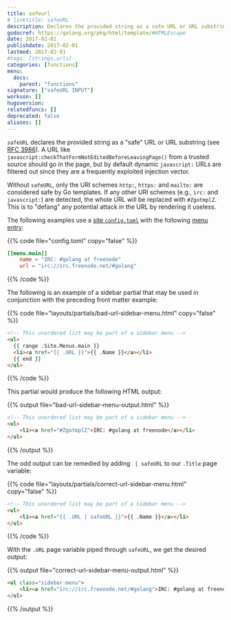 ```yaml
---
title: safeurl
# linktitle: safeURL
description: Declares the provided string as a safe URL or URL substring.
godocref: https://golang.org/pkg/html/template/#HTMLEscape
date: 2017-02-01
publishdate: 2017-02-01
lastmod: 2017-02-01
#tags: [strings,urls]
categories: [functions]
menu:
  docs:
    parent: "functions"
signature: ["safeURL INPUT"]
workson: []
hugoversion:
relatedfuncs: []
deprecated: false
aliases: []
---
```


`safeURL` declares the provided string as a "safe" URL or URL substring (see [RFC 3986][]). A URL like `javascript:checkThatFormNotEditedBeforeLeavingPage()` from a trusted source should go in the page, but by default dynamic `javascript:` URLs are filtered out since they are a frequently exploited injection vector.

Without `safeURL`, only the URI schemes `http:`, `https:` and `mailto:` are considered safe by Go templates. If any other URI schemes (e.g., `irc:` and `javascript:`) are detected, the whole URL will be replaced with `#ZgotmplZ`. This is to "defang" any potential attack in the URL by rendering it useless.

The following examples use a [site `config.toml`][configuration] with the following [menu entry][menus]:

{{% code file="config.toml" copy="false" %}}
```toml
[[menu.main]]
    name = "IRC: #golang at freenode"
    url = "irc://irc.freenode.net/#golang"
```
{{% /code %}}

The following is an example of a sidebar partial that may be used in conjunction with the preceding front matter example:

{{% code file="layouts/partials/bad-url-sidebar-menu.html" copy="false" %}}
```html
<!-- This unordered list may be part of a sidebar menu -->
<ul>
  {{ range .Site.Menus.main }}
  <li><a href="{{ .URL }}">{{ .Name }}</a></li>
  {{ end }}
</ul>
```
{{% /code %}}

This partial would produce the following HTML output:

{{% output file="bad-url-sidebar-menu-output.html" %}}
```html
<!-- This unordered list may be part of a sidebar menu -->
<ul>
    <li><a href="#ZgotmplZ">IRC: #golang at freenode</a></li>
</ul>
```
{{% /output %}}

The odd output can be remedied by adding ` | safeURL` to our `.Title` page variable:

{{% code file="layouts/partials/correct-url-sidebar-menu.html" copy="false" %}}
```html
<!-- This unordered list may be part of a sidebar menu -->
<ul>
    <li><a href="{{ .URL | safeURL }}">{{ .Name }}</a></li>
</ul>
```
{{% /code %}}

With the `.URL` page variable piped through `safeURL`, we get the desired output:

{{% output file="correct-url-sidebar-menu-output.html" %}}
```html
<ul class="sidebar-menu">
    <li><a href="irc://irc.freenode.net/#golang">IRC: #golang at freenode</a></li>
</ul>
```
{{% /output %}}

[configuration]: /getting-started/configuration/
[menus]: /content-management/menus/
[RFC 3986]: http://tools.ietf.org/html/rfc3986

